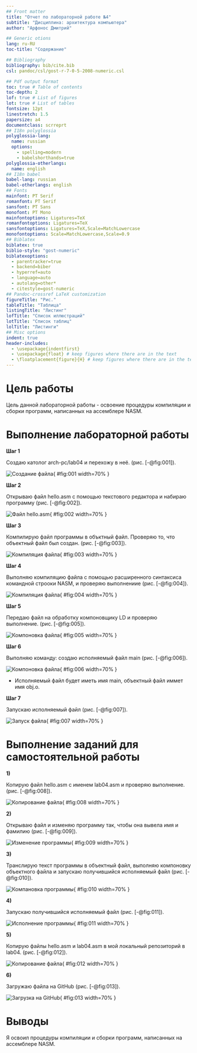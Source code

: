 ```yaml
---
## Front matter
title: "Отчет по лабораторной работе №4"
subtitle: "Дисциплина: архитектура компьютера"
author: "Арфонос Дмитрий"

## Generic otions
lang: ru-RU
toc-title: "Содержание"

## Bibliography
bibliography: bib/cite.bib
csl: pandoc/csl/gost-r-7-0-5-2008-numeric.csl

## Pdf output format
toc: true # Table of contents
toc-depth: 2
lof: true # List of figures
lot: true # List of tables
fontsize: 12pt
linestretch: 1.5
papersize: a4
documentclass: scrreprt
## I18n polyglossia
polyglossia-lang:
  name: russian
  options:
	- spelling=modern
	- babelshorthands=true
polyglossia-otherlangs:
  name: english
## I18n babel
babel-lang: russian
babel-otherlangs: english
## Fonts
mainfont: PT Serif
romanfont: PT Serif
sansfont: PT Sans
monofont: PT Mono
mainfontoptions: Ligatures=TeX
romanfontoptions: Ligatures=TeX
sansfontoptions: Ligatures=TeX,Scale=MatchLowercase
monofontoptions: Scale=MatchLowercase,Scale=0.9
## Biblatex
biblatex: true
biblio-style: "gost-numeric"
biblatexoptions:
  - parentracker=true
  - backend=biber
  - hyperref=auto
  - language=auto
  - autolang=other*
  - citestyle=gost-numeric
## Pandoc-crossref LaTeX customization
figureTitle: "Рис."
tableTitle: "Таблица"
listingTitle: "Листинг"
lofTitle: "Список иллюстраций"
lotTitle: "Список таблиц"
lolTitle: "Листинги"
## Misc options
indent: true
header-includes:
  - \usepackage{indentfirst}
  - \usepackage{float} # keep figures where there are in the text
  - \floatplacement{figure}{H} # keep figures where there are in the text
---
```


# Цель работы

Цель данной лабораторной работы - освоение процедуры компиляции и сборки программ, написанных на ассемблере NASM.

# Выполнение лабораторной работы

**Шаг 1**

Создаю католог arch-pc/lab04 и перехожу в неё. (рис. [-@fig:001]).

![Создание файла](image/1.png){ #fig:001 width=70% }

**Шаг 2**

Открываю файл hello.asm с помощью текстового редактора и набираю программу (рис. [-@fig:002]).

![Файл hello.asm](image/2.png){ #fig:002 width=70% }

**Шаг 3**

Компилирую файл программы в объктный файл. Проверяю то, что объектный файл был создан. (рис. [-@fig:003]).

![Компиляция файла](image/3.png){ #fig:003 width=70% }

**Шаг 4**

Выполняю компиляцию файла с помощью расширенного синтаксиса командной строоки  NASM, и проверяю выполнениие (рис. [-@fig:004]).

![Компиляция файла](image/4.png){ #fig:004 width=70% }

**Шаг 5**

Передаю файл на обработку компоновщику LD и проверяю выполнение. (рис. [-@fig:005]).

![Компоновка файла](image/5.png){ #fig:005 width=70% }

**Шаг 6**

Выполняю команду: создаю исполняемый файл main (рис. [-@fig:006]).

![Компоновка файла](image/6.png){ #fig:006 width=70% }

* Исполняемый файл будет иметь имя main, объектный файл иммет имя obj.o. 

**Шаг 7**

Запускаю исполняемый файл (рис. [-@fig:007]).

![Запуск файла](image/7.png){ #fig:007 width=70% }

# Выполнение заданий для самостоятельной работы

**1)**

Копирую файл hello.asm с именем lab04.asm и проверяю выполнение. (рис. [-@fig:008]).

![Копирование файла](image/8.png){ #fig:008 width=70% }

**2)**

Открываю файл и изменяю программу так, чтобы она вывела имя и фамилию (рис. [-@fig:009]).

![Изменение программы](image/9.png){ #fig:009 width=70% }

**3)**

Транслирую текст программы в объектный файл, выполняю компоновку объектного файла и запускаю получившийся исполняемый файл (рис. [-@fig:010]).

![Компановка программы](image/10.png){ #fig:010 width=70% }

**4)**

Запускаю получившийся исполняемый файл (рис. [-@fig:011]).

![Исполнение программы](image/12.png){ #fig:011 width=70% }

**5)**

Копирую файлы hello.asm и lab04.asm в мой локальный репозиторий в lab04. (рис. [-@fig:012]).

![Копирование файла](image/11.png){ #fig:012 width=70% }

**6)**

Загружаю файла на GitHub (рис. [-@fig:013]).

![Загрузка на GitHub](image/13.png){ #fig:013 width=70% }

# Выводы

Я освоил процедуры компиляции и сборки программ, написанных на ассемблере NASM.

